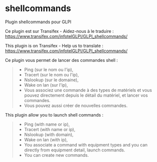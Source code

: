 # shellcommands
Plugin shellcommands pour GLPI

Ce plugin est sur Transifex - Aidez-nous à le traduire :
https://www.transifex.com/infotelGLPI/GLPI_shellcommands/

This plugin is on Transifex - Help us to translate :
https://www.transifex.com/infotelGLPI/GLPI_shellcommands/

Ce plugin vous permet de lancer des commandes shell :

> * Ping (sur le nom ou l'ip),
> * Tracert (sur le nom ou l'ip),
> * Nslookup (sur le domaine),
> * Wake on lan (sur l'ip),
> * Vous associez une commande à des types de matériels et vous pouvez directement depuis le détail du matériel, et lancer vos commandes.
> * Vous pouvez aussi créer de nouvelles commandes.

This plugin allow you to launch shell commands :
> * Ping (with name or ip),
> * Tracert (with name or ip),
> * Nslookup (with domain),
> * Wake on lan (with ip),
> * You associate a command with equipment types and you can directly from equipment detail, launch commands.
> * You can create new commands.
